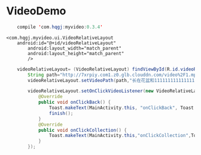 # VideoDemo

```Java
	compile 'com.hqgj:myvideo:0.3.4'
```
	<com.hqgj.myvideo.ui.VideoRelativeLayout
		android:id="@+id/videoRelativeLayout"
        	android:layout_width="match_parent"
        	android:layout_height="match_parent"
        	/>

```Java
	videoRelativeLayout= (VideoRelativeLayout) findViewById(R.id.videoRelativeLayout);
        String path="http://7xrpiy.com1.z0.glb.clouddn.com/video%2F1.mp4";
        videoRelativeLayout.setVideoPath(path,"长在花盆和111111111111111111");

        videoRelativeLayout.setOnClickVideoListener(new VideoRelativeLayout.OnClickVideoListener() {
            @Override
            public void onClickBack() {
                Toast.makeText(MainActivity.this, "onClickBack", Toast.LENGTH_LONG).show();
                finish();
            }
            @Override
            public void onClickCollection() {
                Toast.makeText(MainActivity.this,"onClickCollection",Toast.LENGTH_LONG).show();
            }
        });
```
